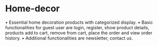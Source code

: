 # Home-decor
•	Essential home decoration products with categorized display. 
•	Basic functionalities for guest user are login, register, show product details, products add to cart, remove from cart, place the order and view order history.
•	Additional functionalities are newsletter, contact us.
